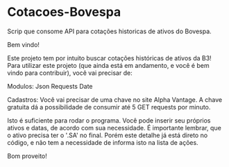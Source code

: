 # Cotacoes-Bovespa
Scrip que consome API para cotações historicas de ativos do Bovespa.


Bem vindo!

Este projeto tem por intuito buscar cotações históricas de ativos da B3! Para utilizar este projeto (que ainda está em andamento, e você é bem vindo para contribuir), você vai precisar de:

Modulos: Json Requests Date

Cadastros: Você vai precisar de uma chave no site Alpha Vantage. A chave gratuita dá a possibilidade de consumir até 5 GET requests por minuto.

Isto é suficiente para rodar o programa. Você pode inserir seu próprios ativos e datas, de acordo com sua necessidade. É importante lembrar, que o ativo precisa ter o '.SA' no final. Porém este detalhe já está direto no código, e não tem a necessidade de informa isto na lista de ações.

Bom proveito!
